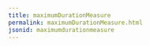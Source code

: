 ```yaml
---
title: maximumDurationMeasure
permalink: maximumDurationMeasure.html
jsonid: maximumdurationmeasure
---
```

